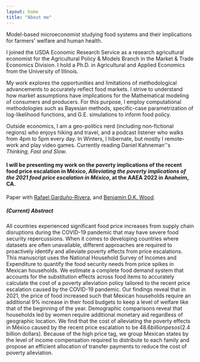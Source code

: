 ```yaml
---
layout: home
title: "About me"
---
```


Model-based microeconomist studying food systems and their implications for farmers' welfare and human health.

I joined the USDA Economic Research Service as a research agricultural economist for the Agricultural Policy & Models Branch in the Market & Trade Economics Division. I hold a Ph.D. in Agricultural and Applied Economics from the University of Illinois.

My work explores the opportunities and limitations of methodological advancements to accurately reflect food markets. I strive to understand how market assumptions have implications for the Mathematical modeling of consumers and producers. For this purpose, I employ computational methodologies such as Bayesian methods, specific-case parametrization of log-likelihood functions, and G.E. simulations to inform food policy. 

Outside economics, I am a geo-politics nerd (including non-fictional regions) who enjoys hiking and travel, and a podcast listener who walks from 4pm to 5pm every day. In Winters, I hibernate, but mostly I remote-work and play video games. Currently reading Daniel Kahneman''s *Thinking, Fast and Slow*.

#### I will be presenting my work on the poverty implications of the recent food price escalation in México, *Alleviating the poverty implications of the 2021 food price escalation in México*, at the AAEA 2022 in Anaheim, CA.

Paper with [Rafael Garduño-Rivera](https://scholar.google.com/citations?user=Ju4Y-EwAAAAJ&hl=en), and [Benjamin D.K. Wood](https://sites.google.com/view/bdkwood).

##### (Current) Abstract

All countries experienced significant food price increases from supply chain disruptions during the COVID-19 pandemic that may have severe food security repercussions. When it comes to developing countries where datasets are often unavailable, different approaches are required to proactively identify and alleviate poverty effects from price escalations. This manuscript uses the National Household Survey of Incomes and Expenditure to quantify the food security needs from price spikes in Mexican households. We estimate a complete food demand system that accounts for the substitution effects across food items to accurately calculate the cost of a poverty alleviation policy tailored to the recent price escalation caused by the COVID-19 pandemic. Our findings reveal that in 2021, the price of food increased such that Mexican households require an additional 9% increase in their food budgets to keep a level of welfare like that of the beginning of the year. Demographic comparisons reveal that households led by women require additional monetary aid regardless of geographic location. We find that the cost of alleviating the poverty effects in México caused by the recent price escalation to be $48.6 billion pesos ($2.4 billion dollars). Because of the high price tag, we group Mexican states by the level of income compensation required to distribute to each family and propose an efficient allocation of transfer payments to reduce the cost of poverty alleviation.